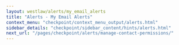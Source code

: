 ```yaml
---
layout: westlaw/alerts/my_email_alerts
title: "Alerts - My Email Alerts"
context_menu: "checkpoint/context_menu_output/alerts.html"
sidebar_details: "checkpoint/sidebar_content/hints/alerts.html"
next_url: "/pages/checkpoint/alerts/manage-contact-permissions/"
---
```


<!--- This child document initializes the page in Jekyll. -->